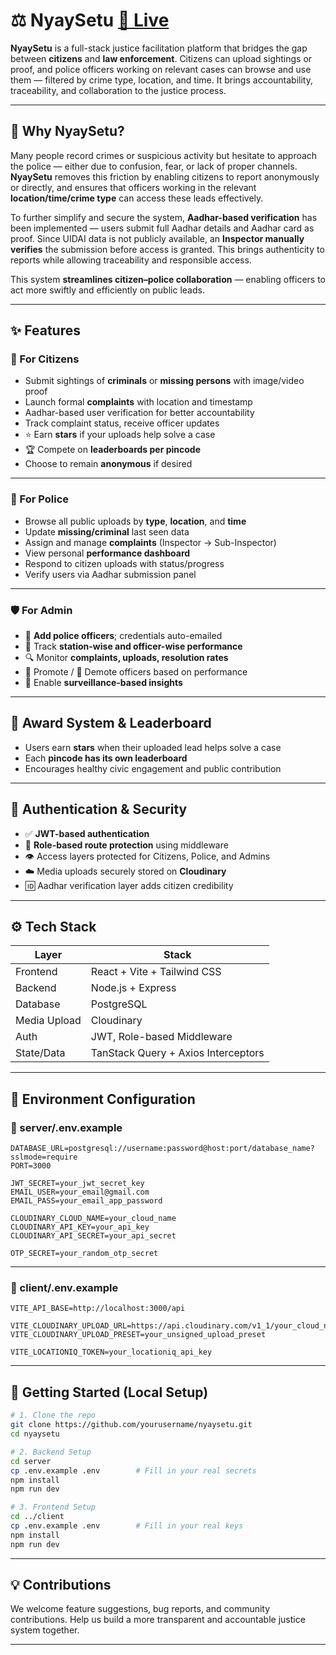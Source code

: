 # ⚖️ NyaySetu [🔗 Live](https://www.nyaysetuindia.space)

**NyaySetu** is a full-stack justice facilitation platform that bridges the gap between **citizens** and **law enforcement**. Citizens can upload sightings or proof, and police officers working on relevant cases can browse and use them — filtered by crime type, location, and time. It brings accountability, traceability, and collaboration to the justice process.

---


## 🧠 Why NyaySetu?

Many people record crimes or suspicious activity but hesitate to approach the police — either due to confusion, fear, or lack of proper channels. **NyaySetu** removes this friction by enabling citizens to report anonymously or directly, and ensures that officers working in the relevant **location/time/crime type** can access these leads effectively.

To further simplify and secure the system, **Aadhar-based verification** has been implemented — users submit full Aadhar details and Aadhar card as proof. Since UIDAI data is not publicly available, an **Inspector manually verifies** the submission before access is granted. This brings authenticity to reports while allowing traceability and responsible access.

This system **streamlines citizen–police collaboration** — enabling officers to act more swiftly and efficiently on public leads.

---

## ✨ Features

### 👤 For Citizens
- Submit sightings of **criminals** or **missing persons** with image/video proof  
- Launch formal **complaints** with location and timestamp  
- Aadhar-based user verification for better accountability  
- Track complaint status, receive officer updates  
- ⭐ Earn **stars** if your uploads help solve a case  
- 🏆 Compete on **leaderboards per pincode**  
- Choose to remain **anonymous** if desired  

---

### 👮 For Police
- Browse all public uploads by **type**, **location**, and **time**  
- Update **missing/criminal** last seen data  
- Assign and manage **complaints** (Inspector → Sub-Inspector)  
- View personal **performance dashboard**  
- Respond to citizen uploads with status/progress  
- Verify users via Aadhar submission panel  

---

### 🛡️ For Admin
- 📧 **Add police officers**; credentials auto-emailed  
- 🎯 Track **station-wise and officer-wise performance**  
- 🔍 Monitor **complaints, uploads, resolution rates**  
- 🔼 Promote / 🔽 Demote officers based on performance  
- 🧠 Enable **surveillance-based insights**  

---

## 🏅 Award System & Leaderboard

- Users earn **stars** when their uploaded lead helps solve a case  
- Each **pincode has its own leaderboard**  
- Encourages healthy civic engagement and public contribution  

---

## 🔐 Authentication & Security

- ✅ **JWT-based authentication**  
- 🎫 **Role-based route protection** using middleware  
- 👁️ Access layers protected for Citizens, Police, and Admins  
- ☁️ Media uploads securely stored on **Cloudinary**  
- 🆔 Aadhar verification layer adds citizen credibility  

---

## ⚙️ Tech Stack

| Layer        | Stack                                |
|--------------|---------------------------------------|
| Frontend     | React + Vite + Tailwind CSS           |
| Backend      | Node.js + Express                     |
| Database     | PostgreSQL                            |
| Media Upload | Cloudinary                            |
| Auth         | JWT, Role-based Middleware            |
| State/Data   | TanStack Query + Axios Interceptors   |

---

## 📁 Environment Configuration

### 📄 server/.env.example

```
DATABASE_URL=postgresql://username:password@host:port/database_name?sslmode=require
PORT=3000

JWT_SECRET=your_jwt_secret_key
EMAIL_USER=your_email@gmail.com
EMAIL_PASS=your_email_app_password

CLOUDINARY_CLOUD_NAME=your_cloud_name
CLOUDINARY_API_KEY=your_api_key
CLOUDINARY_API_SECRET=your_api_secret

OTP_SECRET=your_random_otp_secret
```

---

### 📄 client/.env.example

```
VITE_API_BASE=http://localhost:3000/api

VITE_CLOUDINARY_UPLOAD_URL=https://api.cloudinary.com/v1_1/your_cloud_name/auto/upload
VITE_CLOUDINARY_UPLOAD_PRESET=your_unsigned_upload_preset

VITE_LOCATIONIQ_TOKEN=your_locationiq_api_key
```

---

## 🚀 Getting Started (Local Setup)

```bash
# 1. Clone the repo
git clone https://github.com/yourusername/nyaysetu.git
cd nyaysetu

# 2. Backend Setup
cd server
cp .env.example .env        # Fill in your real secrets
npm install
npm run dev

# 3. Frontend Setup
cd ../client
cp .env.example .env        # Fill in your real keys
npm install
npm run dev
```

---

## 💡 Contributions

We welcome feature suggestions, bug reports, and community contributions. Help us build a more transparent and accountable justice system together.

---


